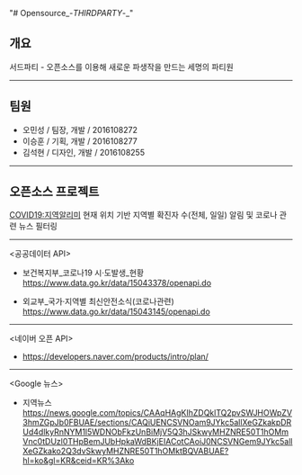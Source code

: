 "# Opensource_-_THIRDPARTY_-_" 

## 개요

서드파티 - 오픈소스를 이용해 새로운 파생작을 만드는 세명의 파티원
***

## 팀원
- 오민성 / 팀장, 개발 / 2016108272 
- 이승훈 / 기획, 개발 / 2016108277 
- 김석현 / 디자인, 개발 / 2016108255 

***
## 오픈소스 프로젝트  
<COVID19:지역알리미>
현재 위치 기반 지역별 확진자 수(전체, 일일) 알림 및 코로나 관련 뉴스 필터링

***
<공공데이터 API>

- 보건복지부_코로나19 시·도발생_현황
https://www.data.go.kr/data/15043378/openapi.do

- 외교부_국가·지역별 최신안전소식(코로나관련)
https://www.data.go.kr/data/15043145/openapi.do

***
<네이버 오픈 API>

- https://developers.naver.com/products/intro/plan/

***

<Google 뉴스>

- 지역뉴스
https://news.google.com/topics/CAAqHAgKIhZDQklTQ2pvSWJHOWpZV3hmZGpJb0FBUAE/sections/CAQiUENCSVNOam9JYkc5allXeGZkakpDRUd4dlkyRnNYM1l5WDNObFkzUnBiMjV5Q3hJSkwyMHZNRE50T1hOMmVnc0tDUzl0THpBemJUbHpkaWdBKjEIACotCAoiJ0NCSVNGem9JYkc5allXeGZkako2Q3dvSkwyMHZNRE50T1hOMktBQVABUAE?hl=ko&gl=KR&ceid=KR%3Ako

